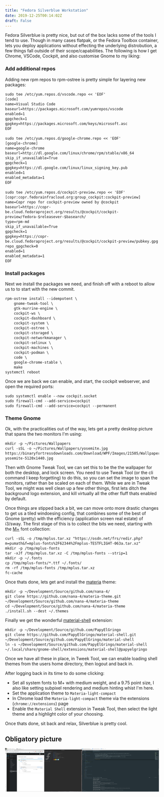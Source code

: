 ```yaml
---
title: "Fedora Silverblue Workstation"
date: 2019-12-25T00:14:02Z
draft: False
---
```


Fedora Silverblue is pretty nice, but out of the box lacks some of the tools I tend to use. Though in many cases flatpak, or the Fedora Toolbox container, lets you deploy applications without effecting the underlying distrobution, a few things fall outside of their scope/capabilities. The following is how I get Chrome, VSCode, Cockpit, and also customise Gnome to my liking:

### Add additional repos
Adding new rpm repos to rpm-ostree is pretty simple for layering new packages:
```shell
sudo tee /etc/yum.repos.d/vscode.repo << 'EOF'
[code]
name=Visual Studio Code
baseurl=https://packages.microsoft.com/yumrepos/vscode
enabled=1
gpgcheck=1
gpgkey=https://packages.microsoft.com/keys/microsoft.asc
EOF

sudo tee /etc/yum.repos.d/google-chrome.repo << 'EOF'
[google-chrome]
name=google-chrome
baseurl=http://dl.google.com/linux/chrome/rpm/stable/x86_64
skip_if_unavailable=True
gpgcheck=1
gpgkey=https://dl.google.com/linux/linux_signing_key.pub
enabled=1
enabled_metadata=1
EOF

sudo tee /etc/yum.repos.d/cockpit-preview.repo << 'EOF'
[copr:copr.fedorainfracloud.org:group_cockpit:cockpit-preview]
name=Copr repo for cockpit-preview owned by @cockpit
baseurl=https://copr-be.cloud.fedoraproject.org/results/@cockpit/cockpit-preview/fedora-$releasever-$basearch/
type=rpm-md
skip_if_unavailable=True
gpgcheck=1
gpgkey=https://copr-be.cloud.fedoraproject.org/results/@cockpit/cockpit-preview/pubkey.gpg
repo_gpgcheck=0
enabled=1
enabled_metadata=1
EOF
```

### Install packages
Next we install the packages we need, and finish off with a reboot to allow us to to start with the new commit.

```shell
rpm-ostree install --idempotent \
    gnome-tweak-tool \
    gtk-murrine-engine \
    cockpit-ws \
    cockpit-dashboard \
    cockpit-system \
    cockpit-ostree \
    cockpit-storaged \
    cockpit-networkmanager \
    cockpit-selinux \
    cockpit-machines \
    cockpit-podman \
    code \
    google-chrome-stable \
    make
systemctl reboot
```

Once we are back we can enable, and start, the cockpit webserver, and open the required ports:
```shell
sudo systemctl enable --now cockpit.socket
sudo firewall-cmd --add-service=cockpit
sudo firewall-cmd --add-service=cockpit --permanent
```

### Theme Gnome
Ok, with the practicalities out of the way, lets get a pretty desktop picture that spans the two monitors I'm using:
```shell
mkdir -p ~/Pictures/Wallpapers
curl -sSL -o ~/Pictures/Wallpapers/yosemite.jpg https://binaryfortressdownloads.com/Download/WPF/Images/21505/WallpaperFusion-yosemite-5120x1440.jpg
```

Then with Gnome Tweak Tool, we can set this to be the the wallpaper for both the desktop, and lock screen. You need to use Tweak Tool (or the cli command I keep forgetting) to do this, so you can set the image to span the monitors, rather than be scaled on each of them. While we are in Tweak Tool, we might was well clean up a few other things, first lets ditch the background logo extension, and kill virtually all the other fluff thats enabled by default.


Once things are stipped back a bit, we can move onto more drastic changes to get us a tiled windoesing config, that combines some of the best of Gnome (pretty) with the efficiency (application screen real estate) of i3/sway. The first stage of this is to collect the bits we need, starting with the [M+](https://mplus-fonts.osdn.jp/) font collection:

```shell
curl -sSL -o /tmp/mplus.tar.xz "https://osdn.net/frs/redir.php?m=pumath&f=mplus-fonts%2F62344%2Fmplus-TESTFLIGHT-063a.tar.xz"
mkdir -p /tmp/mplus-fonts
tar -xJf /tmp/mplus.tar.xz -C /tmp/mplus-fonts --strip=1
mkdir -p ~/.fonts
cp /tmp/mplus-fonts/*.ttf ~/.fonts/
rm -rf /tmp/mplus-fonts /tmp/mplus.tar.xz
fc-cache
```

Once thats done, lets get and install the [materia](https://github.com/nana-4/materia-theme) theme:

```shell
mkdir -p ~/Development/Source/github.com/nana-4/
git clone https://github.com/nana-4/materia-theme.git ~/Development/Source/github.com/nana-4/materia-theme
cd ~/Development/Source/github.com/nana-4/materia-theme
./install.sh --dest ~/.themes
```

Finally we get the wonderful [material-shell](https://github.com/PapyElGringo/material-shell) extension:

```shell
mkdir -p ~/Development/Source/github.com/PapyElGringo
git clone https://github.com/PapyElGringo/material-shell.git ~/Development/Source/github.com/PapyElGringo/material-shell
ln -s ~/Development/Source/github.com/PapyElGringo/material-shell ~/.local/share/gnome-shell/extensions/material-shell@papyelgringo
```

Once we have all these in place, in Tweek Tool, we can enable loading shell themes from the users home directory, then logout and back in.

After logging back in its time to do some clicking:
 * Set all system fonts to M+ with medium weight, and a 9.75 point size, I also like setting subpixel rendering and medium hinting whist I'm here.
 * Set the application theme to `Materia-light-compact`
 * In Chrome load the `Materia-light-compact` theme via the extensions (`chrome://extensions`) page
 * Enable the `Material Shell` extension in Tweak Tool, then select the light theme and a highlight color of your choosing.

 Once thats done, sit back and relax, Silverblue is pretty cool.

 ## Obligatory picture
 ![](./desktop.png)